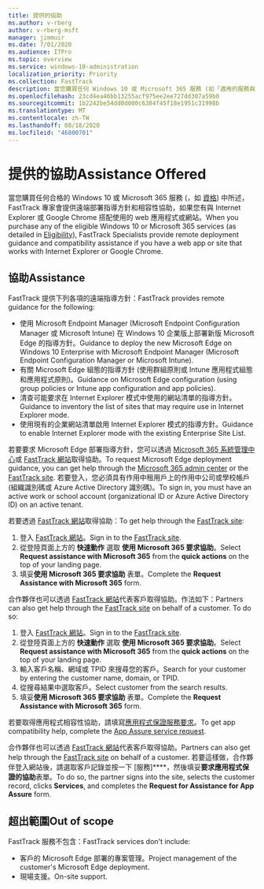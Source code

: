 ```yaml
---
title: 提供的協助
ms.author: v-rberg
author: v-rberg-msft
manager: jimmuir
ms.date: 7/01/2020
ms.audience: ITPro
ms.topic: overview
ms.service: windows-10-administration
localization_priority: Priority
ms.collection: FastTrack
description: 當您購買任何 Windows 10 或 Microsoft 365 服務 (如「適用的服務與方案」中所述)，如果您有可搭配 Internet Explorer 或 Google Chrome 使用的 Web 應用程式或網站，FastTrack 專家可提供遠端部署指導方針和相容性協助。
ms.openlocfilehash: 23cd4ea46bb13255acf975ee2ee727dd307a59b0
ms.sourcegitcommit: 1b2242be54dd0d000c6384f45f18e1951c31998b
ms.translationtype: MT
ms.contentlocale: zh-TW
ms.lasthandoff: 08/18/2020
ms.locfileid: "46800701"
---
```

# <a name="assistance-offered"></a><span data-ttu-id="91308-103">提供的協助</span><span class="sxs-lookup"><span data-stu-id="91308-103">Assistance Offered</span></span>

<span data-ttu-id="91308-104">當您購買任何合格的 Windows 10 或 Microsoft 365 服務 (，如 [資格](eligibility.md)) 中所述，FastTrack 專家會提供遠端部署指導方針和相容性協助，如果您有與 Internet Explorer 或 Google Chrome 搭配使用的 web 應用程式或網站。</span><span class="sxs-lookup"><span data-stu-id="91308-104">When you purchase any of the eligible Windows 10 or Microsoft 365 services (as detailed in [Eligibility](eligibility.md)), FastTrack Specialists provide remote deployment guidance and compatibility assistance if you have a web app or site that works with Internet Explorer or Google Chrome.</span></span> 

## <a name="assistance"></a><span data-ttu-id="91308-105">協助</span><span class="sxs-lookup"><span data-stu-id="91308-105">Assistance</span></span>

<span data-ttu-id="91308-106">FastTrack 提供下列各項的遠端指導方針：</span><span class="sxs-lookup"><span data-stu-id="91308-106">FastTrack provides remote guidance for the following:</span></span>
- <span data-ttu-id="91308-107">使用 Microsoft Endpoint Manager (Microsoft Endpoint Configuration Manager 或 Microsoft Intune) 在 Windows 10 企業版上部署新版 Microsoft Edge 的指導方針。</span><span class="sxs-lookup"><span data-stu-id="91308-107">Guidance to deploy the new Microsoft Edge on Windows 10 Enterprise with Microsoft Endpoint Manager (Microsoft Endpoint Configuration Manager or Microsoft Intune).</span></span>
- <span data-ttu-id="91308-108">有關 Microsoft Edge 組態的指導方針 (使用群組原則或 Intune 應用程式組態和應用程式原則)。</span><span class="sxs-lookup"><span data-stu-id="91308-108">Guidance on Microsoft Edge configuration (using group policies or Intune app configuration and app policies).</span></span>
- <span data-ttu-id="91308-109">清查可能要求在 Internet Explorer 模式中使用的網站清單的指導方針。</span><span class="sxs-lookup"><span data-stu-id="91308-109">Guidance to inventory the list of sites that may require use in Internet Explorer mode.</span></span>
- <span data-ttu-id="91308-110">使用現有的企業網站清單啟用 Internet Explorer 模式的指導方針。</span><span class="sxs-lookup"><span data-stu-id="91308-110">Guidance to enable Internet Explorer mode with the existing Enterprise Site List.</span></span>

<span data-ttu-id="91308-111">若要要求 Microsoft Edge 部署指導方針，您可以透過 [Microsoft 365 系統管理中心](https://go.microsoft.com/fwlink/?linkid=2032704)或 [FastTrack 網站](https://go.microsoft.com/fwlink/?linkid=780698)取得協助。</span><span class="sxs-lookup"><span data-stu-id="91308-111">To request Microsoft Edge deployment guidance, you can get help through the [Microsoft 365 admin center](https://go.microsoft.com/fwlink/?linkid=2032704) or the [FastTrack site](https://go.microsoft.com/fwlink/?linkid=780698).</span></span> <span data-ttu-id="91308-112">若要登入，您必須具有作用中租用戶上的作用中公司或學校帳戶 (組織識別碼或 Azure Active Directory 識別碼)。</span><span class="sxs-lookup"><span data-stu-id="91308-112">To sign in, you must have an active work or school account (organizational ID or Azure Active Directory ID) on an active tenant.</span></span> 

<span data-ttu-id="91308-113">若要透過 [FastTrack 網站](https://go.microsoft.com/fwlink/?linkid=780698)取得協助：</span><span class="sxs-lookup"><span data-stu-id="91308-113">To get help through the [FastTrack site](https://go.microsoft.com/fwlink/?linkid=780698):</span></span> 
1.    <span data-ttu-id="91308-114">登入 [FastTrack 網站](https://go.microsoft.com/fwlink/?linkid=780698)。</span><span class="sxs-lookup"><span data-stu-id="91308-114">Sign in to the [FastTrack site](https://go.microsoft.com/fwlink/?linkid=780698).</span></span> 
2.    <span data-ttu-id="91308-115">從登陸頁面上方的 **快速動作** 選取 **使用 Microsoft 365 要求協助**。</span><span class="sxs-lookup"><span data-stu-id="91308-115">Select **Request assistance with Microsoft 365** from the **quick actions** on the top of your landing page.</span></span>
3.    <span data-ttu-id="91308-116">填妥**使用 Microsoft 365 要求協助** 表單。</span><span class="sxs-lookup"><span data-stu-id="91308-116">Complete the **Request Assistance with Microsoft 365** form.</span></span>
  
<span data-ttu-id="91308-p102">合作夥伴也可以透過 [FastTrack 網站](https://go.microsoft.com/fwlink/?linkid=780698)代表客戶取得協助。作法如下：</span><span class="sxs-lookup"><span data-stu-id="91308-p102">Partners can also get help through the [FastTrack site](https://go.microsoft.com/fwlink/?linkid=780698) on behalf of a customer. To do so:</span></span>
1.    <span data-ttu-id="91308-119">登入 [FastTrack 網站](https://go.microsoft.com/fwlink/?linkid=780698)。</span><span class="sxs-lookup"><span data-stu-id="91308-119">Sign in to the [FastTrack site](https://go.microsoft.com/fwlink/?linkid=780698).</span></span> 
2.    <span data-ttu-id="91308-120">從登陸頁面上方的 **快速動作** 選取 **使用 Microsoft 365 要求協助**。</span><span class="sxs-lookup"><span data-stu-id="91308-120">Select **Request assistance with Microsoft 365** from the **quick actions** on the top of your landing page.</span></span>
3.    <span data-ttu-id="91308-121">輸入客戶名稱、網域或 TPID 來搜尋您的客戶。</span><span class="sxs-lookup"><span data-stu-id="91308-121">Search for your customer by entering the customer name, domain, or TPID.</span></span>
4.    <span data-ttu-id="91308-122">從搜尋結果中選取客戶。</span><span class="sxs-lookup"><span data-stu-id="91308-122">Select customer from the search results.</span></span>
5.    <span data-ttu-id="91308-123">填妥**使用 Microsoft 365 要求協助** 表單。</span><span class="sxs-lookup"><span data-stu-id="91308-123">Complete the **Request Assistance with Microsoft 365** form.</span></span>
 
<span data-ttu-id="91308-124">若要取得應用程式相容性協助，請填寫[應用程式保證服務要求](https://go.microsoft.com/fwlink/?linkid=2022721)。</span><span class="sxs-lookup"><span data-stu-id="91308-124">To get app compatibility help, complete the [App Assure service request](https://go.microsoft.com/fwlink/?linkid=2022721).</span></span>

<span data-ttu-id="91308-125">合作夥伴也可以透過 [FastTrack 網站](https://go.microsoft.com/fwlink/?linkid=780698)代表客戶取得協助。</span><span class="sxs-lookup"><span data-stu-id="91308-125">Partners can also get help through the [FastTrack site](https://go.microsoft.com/fwlink/?linkid=780698) on behalf of a customer.</span></span> <span data-ttu-id="91308-126">若要這樣做，合作夥伴登入網站後，請選取客戶記錄並按一下 [服務]\*\*\*\*，然後填妥**要求應用程式保證的協助**表單。</span><span class="sxs-lookup"><span data-stu-id="91308-126">To do so, the partner signs into the site, selects the customer record, clicks **Services**, and completes the **Request for Assistance for App Assure** form.</span></span>

## <a name="out-of-scope"></a><span data-ttu-id="91308-127">超出範圍</span><span class="sxs-lookup"><span data-stu-id="91308-127">Out of scope</span></span>

<span data-ttu-id="91308-128">FastTrack 服務不包含：</span><span class="sxs-lookup"><span data-stu-id="91308-128">FastTrack services don't include:</span></span>
- <span data-ttu-id="91308-129">客戶的 Microsoft Edge 部署的專案管理。</span><span class="sxs-lookup"><span data-stu-id="91308-129">Project management of the customer's Microsoft Edge deployment.</span></span>
- <span data-ttu-id="91308-130">現場支援。</span><span class="sxs-lookup"><span data-stu-id="91308-130">On-site support.</span></span>

